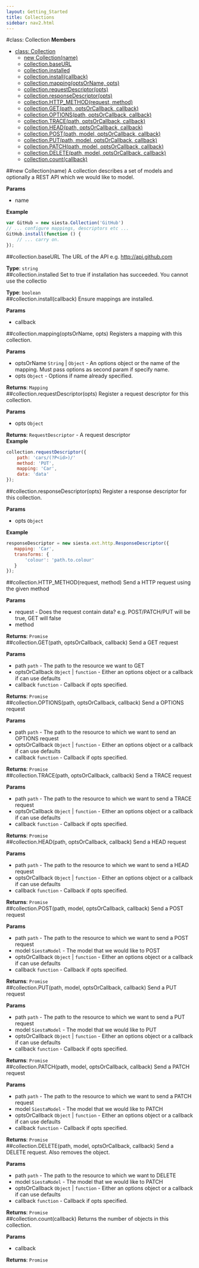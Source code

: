 ```yaml
---
layout: Getting_Started
title: Collections
sidebar: nav2.html
---
```

<a name="Collection"></a>
#class: Collection
**Members**

* [class: Collection](#Collection)
  * [new Collection(name)](#new_Collection)
  * [collection.baseURL](#Collection#baseURL)
  * [collection.installed](#Collection#installed)
  * [collection.install(callback)](#Collection#install)
  * [collection.mapping(optsOrName, opts)](#Collection#mapping)
  * [collection.requestDescriptor(opts)](#Collection#requestDescriptor)
  * [collection.responseDescriptor(opts)](#Collection#responseDescriptor)
  * [collection.HTTP_METHOD(request, method)](#Collection#HTTP_METHOD)
  * [collection.GET(path, optsOrCallback, callback)](#Collection#GET)
  * [collection.OPTIONS(path, optsOrCallback, callback)](#Collection#OPTIONS)
  * [collection.TRACE(path, optsOrCallback, callback)](#Collection#TRACE)
  * [collection.HEAD(path, optsOrCallback, callback)](#Collection#HEAD)
  * [collection.POST(path, model, optsOrCallback, callback)](#Collection#POST)
  * [collection.PUT(path, model, optsOrCallback, callback)](#Collection#PUT)
  * [collection.PATCH(path, model, optsOrCallback, callback)](#Collection#PATCH)
  * [collection.DELETE(path, model, optsOrCallback, callback)](#Collection#DELETE)
  * [collection.count(callback)](#Collection#count)

<a name="new_Collection"></a>
##new Collection(name)
A collection describes a set of models and optionally a REST API which we would
like to model.

**Params**

- name   

**Example**

```js
var GitHub = new siesta.Collection('GitHub')
// ... configure mappings, descriptors etc ...
GitHub.install(function () {
    // ... carry on.
});
```

<a name="Collection#baseURL"></a>
##collection.baseURL
The URL of the API e.g. http://api.github.com

**Type**: `string`  
<a name="Collection#installed"></a>
##collection.installed
Set to true if installation has succeeded. You cannot use the collectio

**Type**: `boolean`  
<a name="Collection#install"></a>
##collection.install(callback)
Ensure mappings are installed.

**Params**

- callback   

<a name="Collection#mapping"></a>
##collection.mapping(optsOrName, opts)
Registers a mapping with this collection.

**Params**

- optsOrName `String` | `Object` - An options object or the name of the mapping. Must pass options as second param if specify name.  
- opts `Object` - Options if name already specified.  

**Returns**: `Mapping`  
<a name="Collection#requestDescriptor"></a>
##collection.requestDescriptor(opts)
Register a request descriptor for this collection.

**Params**

- opts `Object`  

**Returns**: `RequestDescriptor` - A request descriptor  
**Example**

```js
collection.requestDescriptor({
    path: 'cars/(?P<id>)/'
    method: 'PUT',
    mapping: 'Car',
    data: 'data'
});
```

<a name="Collection#responseDescriptor"></a>
##collection.responseDescriptor(opts)
Register a response descriptor for this collection.

**Params**

- opts `Object`  

**Example**

```js
responseDescriptor = new siesta.ext.http.ResponseDescriptor({
   mapping: 'Car',
   transforms: {
       'colour': 'path.to.colour'
   }
});
```

<a name="Collection#HTTP_METHOD"></a>
##collection.HTTP_METHOD(request, method)
Send a HTTP request using the given method

**Params**

- request  - Does the request contain data? e.g. POST/PATCH/PUT will be true, GET will false  
- method   

**Returns**: `Promise`  
<a name="Collection#GET"></a>
##collection.GET(path, optsOrCallback, callback)
Send a GET request

**Params**

- path `path` - The path to the resource we want to GET  
- optsOrCallback `Object` | `function` - Either an options object or a callback if can use defaults  
- callback `function` - Callback if opts specified.  

**Returns**: `Promise`  
<a name="Collection#OPTIONS"></a>
##collection.OPTIONS(path, optsOrCallback, callback)
Send a OPTIONS request

**Params**

- path `path` - The path to the resource to which we want to send an OPTIONS request  
- optsOrCallback `Object` | `function` - Either an options object or a callback if can use defaults  
- callback `function` - Callback if opts specified.  

**Returns**: `Promise`  
<a name="Collection#TRACE"></a>
##collection.TRACE(path, optsOrCallback, callback)
Send a TRACE request

**Params**

- path `path` - The path to the resource to which we want to send a TRACE request  
- optsOrCallback `Object` | `function` - Either an options object or a callback if can use defaults  
- callback `function` - Callback if opts specified.  

**Returns**: `Promise`  
<a name="Collection#HEAD"></a>
##collection.HEAD(path, optsOrCallback, callback)
Send a HEAD request

**Params**

- path `path` - The path to the resource to which we want to send a HEAD request  
- optsOrCallback `Object` | `function` - Either an options object or a callback if can use defaults  
- callback `function` - Callback if opts specified.  

**Returns**: `Promise`  
<a name="Collection#POST"></a>
##collection.POST(path, model, optsOrCallback, callback)
Send a POST request

**Params**

- path `path` - The path to the resource to which we want to send a POST request  
- model `SiestaModel` - The model that we would like to POST  
- optsOrCallback `Object` | `function` - Either an options object or a callback if can use defaults  
- callback `function` - Callback if opts specified.  

**Returns**: `Promise`  
<a name="Collection#PUT"></a>
##collection.PUT(path, model, optsOrCallback, callback)
Send a PUT request

**Params**

- path `path` - The path to the resource to which we want to send a PUT request  
- model `SiestaModel` - The model that we would like to PUT  
- optsOrCallback `Object` | `function` - Either an options object or a callback if can use defaults  
- callback `function` - Callback if opts specified.  

**Returns**: `Promise`  
<a name="Collection#PATCH"></a>
##collection.PATCH(path, model, optsOrCallback, callback)
Send a PATCH request

**Params**

- path `path` - The path to the resource to which we want to send a PATCH request  
- model `SiestaModel` - The model that we would like to PATCH  
- optsOrCallback `Object` | `function` - Either an options object or a callback if can use defaults  
- callback `function` - Callback if opts specified.  

**Returns**: `Promise`  
<a name="Collection#DELETE"></a>
##collection.DELETE(path, model, optsOrCallback, callback)
Send a DELETE request. Also removes the object.

**Params**

- path `path` - The path to the resource to which we want to DELETE  
- model `SiestaModel` - The model that we would like to PATCH  
- optsOrCallback `Object` | `function` - Either an options object or a callback if can use defaults  
- callback `function` - Callback if opts specified.  

**Returns**: `Promise`  
<a name="Collection#count"></a>
##collection.count(callback)
Returns the number of objects in this collection.

**Params**

- callback   

**Returns**: `Promise`  
